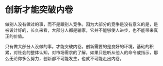 # 创新才能突破内卷

做别人没有做过的事，而不是跟别人竞争。因为大部分的竞争是没有意义的是，是被设计好的，长久来看，大部分人都是输家，它并不能够使人进步，也不能带来真正的价值。

只有做大部分人没做的事，才能突破内卷。创新需要的是良好的环境，基础的积累，对社会的整体认知，对市场需求的了解。如果只是听从他人的命令或指示，那么无论你多么努力，创新都不可能发生，也就不可能走出内卷。